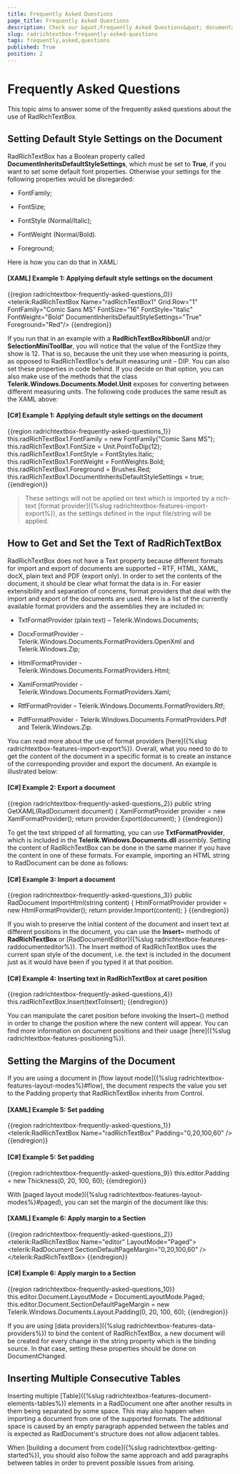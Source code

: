 ```yaml
---
title: Frequently Asked Questions
page_title: Frequently Asked Questions
description: Check our &quot;Frequently Asked Questions&quot; documentation article for the RadRichTextBox {{ site.framework_name }} control.
slug: radrichtextbox-frequently-asked-questions
tags: frequently,asked,questions
published: True
position: 2
---
```


# Frequently Asked Questions

This topic aims to answer some of the frequently asked questions about the use of RadRichTextBox.

## Setting Default Style Settings on the Document

RadRichTextBox has a Boolean property called __DocumentInheritsDefaultStyleSettings__, which must be set to __True__, if you want to set some default font properties. Otherwise your settings for the following properties would be disregarded:

* FontFamily;

* FontSize;

* FontStyle (Normal/Italic);

* FontWeight (Normal/Bold).

* Foreground;

Here is how you can do that in XAML:

#### __[XAML] Example 1: Applying default style settings on the document__

{{region radrichtextbox-frequently-asked-questions_0}}
    <telerik:RadRichTextBox Name="radRichTextBox1" Grid.Row="1" FontFamily="Comic Sans MS" FontSize="16" FontStyle="Italic" FontWeight="Bold" DocumentInheritsDefaultStyleSettings="True" Foreground="Red"/>
{{endregion}}

If you run that in an example with a __RadRichTextBoxRibbonUI__ and/or __SelectionMiniToolBar__, you will notice that the value of the FontSize they show is 12. That is so, because the unit they use when measuring is points, as opposed to RadRichTextBox's default measuring unit – DIP. You can also set these properties in code behind. If you decide on that option, you can also make use of the methods that the class __Telerik.Windows.Documents.Model.Unit__ exposes for converting between different measuring units. The following code produces the same result as the XAML above: 

#### __[C#] Example 1: Applying default style settings on the document__  
{{region radrichtextbox-frequently-asked-questions_1}}
    	this.radRichTextBox1.FontFamily = new FontFamily("Comic Sans MS");
        this.radRichTextBox1.FontSize = Unit.PointToDip(12);
        this.radRichTextBox1.FontStyle = FontStyles.Italic;
        this.radRichTextBox1.FontWeight = FontWeights.Bold;
	this.radRichTextBox1.Foreground = Brushes.Red;
        this.radRichTextBox1.DocumentInheritsDefaultStyleSettings = true;
{{endregion}}

>These settings will not be applied on text which is imported by a rich-text [format provider]({%slug radrichtextbox-features-import-export%}), as the settings defined in the input file/string will be applied.          

## How to Get and Set the Text of RadRichTextBox

RadRichTextBox does not have a Text property because different formats for import and export of documents are supported – RTF, HTML, XAML, docX, plain text and PDF (export only). In order to set the contents of the document, it should be clear what format the data is in. For easier extensibility and separation of concerns, format providers that deal with the import and export of the documents are used. Here is a list of the currently available format providers and the assemblies they are included in:

* TxtFormatProvider (plain text) – Telerik.Windows.Documents;

* DocxFormatProvider - Telerik.Windows.Documents.FormatProviders.OpenXml and Telerik.Windows.Zip;

* HtmlFormatProvider - Telerik.Windows.Documents.FormatProviders.Html;

* XamlFormatProvider - Telerik.Windows.Documents.FormatProviders.Xaml;

* RtfFormatProvider – Telerik.Windows.Documents.FormatProviders.Rtf;

* PdfFormatProvider - Telerik.Windows.Documents.FormatProviders.Pdf and Telerik.Windows.Zip.

You can read more about the use of format providers [here]({%slug radrichtextbox-features-import-export%}). Overall, what you need to do to get the content of the document in a specific format is to create an instance of the corresponding provider and export the document. An example is illustrated below:        

#### __[C#] Example 2: Export a document__  
{{region radrichtextbox-frequently-asked-questions_2}}
    public string GetXAML(RadDocument document)
    {
        XamlFormatProvider provider = new XamlFormatProvider();
        return provider.Export(document);
    }
{{endregion}}

To get the text stripped of all formatting, you can use __TxtFormatProvider__, which is included in the __Telerik.Windows.Documents.dll__ assembly. Setting the content of RadRichTextBox can be done in the same manner if you have the content in one of these formats. For example, importing an HTML string to RadDocument can be done as follows:

#### __[C#] Example 3: Import a document__  
{{region radrichtextbox-frequently-asked-questions_3}}
    public RadDocument ImportHtml(string content)
    {
        HtmlFormatProvider provider = new HtmlFormatProvider();
        return provider.Import(content);
    }
{{endregion}}

If you wish to preserve the initial content of the document and insert text at different positions in the document, you can use the __Insert~__ methods of __RadRichTextBox__ or [RadDocumentEditor]({%slug radrichtextbox-features-raddocumenteditor%}). The Insert method of RadRichTextBox uses the current span style of the document, i.e. the text is included in the document just as it would have been if you typed it at that position.

#### __[C#] Example 4: Inserting text in RadRichTextBox at caret position__  
{{region radrichtextbox-frequently-asked-questions_4}}
    this.radRichTextBox.Insert(textToInsert);
{{endregion}}

You can manipulate the caret position before invoking the Insert~() method in order to change the position where the new content will appear. You can find more information on document positions and their usage [here]({%slug radrichtextbox-features-positioning%}).       

## Setting the Margins of the Document

If you are using a document in [flow layout mode]({%slug radrichtextbox-features-layout-modes%}#flow), the document respects the value you set to the Padding property that RadRichTextBox inherits from Control. 

#### __[XAML] Example 5: Set padding__  
{{region radrichtextbox-frequently-asked-questions_1}}
    <telerik:RadRichTextBox Name="radRichTextBox" Padding="0,20,100,60" />
{{endregion}}

#### __[C#] Example 5: Set padding__  
{{region radrichtextbox-frequently-asked-questions_9}}
    this.editor.Padding = new Thickness(0, 20, 100, 60);
{{endregion}}

With [paged layout mode]({%slug radrichtextbox-features-layout-modes%}#paged), you can set the margin of the document like this:

#### __[XAML] Example 6: Apply margin to a Section__  
{{region radrichtextbox-frequently-asked-questions_2}}
    <telerik:RadRichTextBox Name="editor" LayoutMode="Paged">
        <telerik:RadDocument SectionDefaultPageMargin="0,20,100,60" />
    </telerik:RadRichTextBox>
{{endregion}}

#### __[C#] Example 6: Apply margin to a Section__  
{{region radrichtextbox-frequently-asked-questions_10}}
    this.editor.Document.LayoutMode = DocumentLayoutMode.Paged;
    this.editor.Document.SectionDefaultPageMargin = new Telerik.Windows.Documents.Layout.Padding(0, 20, 100, 60);
{{endregion}}

If you are using [data providers]({%slug radrichtextbox-features-data-providers%}) to bind the content of RadRichTextBox, a new document will be created for every change in the string property which is the binding source. In that case, setting these properties should be done on DocumentChanged.        

## Inserting Multiple Consecutive Tables

Inserting multiple [Table]({%slug radrichtextbox-features-document-elements-tables%}) elements in a RadDocument one after another results in them being separated by some space. This may also happen when importing a document from one of the supported formats. The additional space is caused by an empty paragraph appended between the tables and is expected as RadDocument's structure does not allow adjacent tables.        

When [building a document from code]({%slug radrichtextbox-getting-started%}), you should also follow the same approach and add paragraphs between tables in order to prevent possible issues from arising.        
